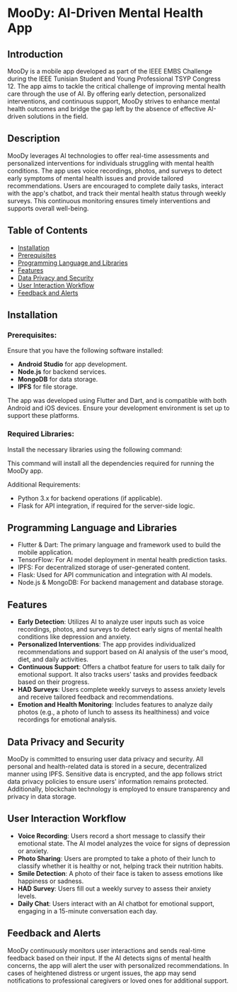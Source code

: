 # MooDy: AI-Driven Mental Health App

## Introduction

MooDy is a mobile app developed as part of the IEEE EMBS Challenge during the IEEE Tunisian Student and Young Professional TSYP Congress 12. The app aims to tackle the critical challenge of improving mental health care through the use of AI. By offering early detection, personalized interventions, and continuous support, MooDy strives to enhance mental health outcomes and bridge the gap left by the absence of effective AI-driven solutions in the field.

## Description

MooDy leverages AI technologies to offer real-time assessments and personalized interventions for individuals struggling with mental health conditions. The app uses voice recordings, photos, and surveys to detect early symptoms of mental health issues and provide tailored recommendations. Users are encouraged to complete daily tasks, interact with the app's chatbot, and track their mental health status through weekly surveys. This continuous monitoring ensures timely interventions and supports overall well-being.

## Table of Contents
- [Installation](#installation)
- [Prerequisites](#prerequisites)
- [Programming Language and Libraries](#programming-language-and-libraries)
- [Features](#features)
- [Data Privacy and Security](#data-privacy-and-security)
- [User Interaction Workflow](#user-interaction-workflow)
- [Feedback and Alerts](#feedback-and-alerts)

## Installation

### Prerequisites:
Ensure that you have the following software installed:

- **Android Studio** for app development.
- **Node.js** for backend services.
- **MongoDB** for data storage.
- **IPFS** for file storage.

The app was developed using Flutter and Dart, and is compatible with both Android and iOS devices. Ensure your development environment is set up to support these platforms.

### Required Libraries:
Install the necessary libraries using the following command:

This command will install all the dependencies required for running the MooDy app.

Additional Requirements:
- Python 3.x for backend operations (if applicable).
- Flask for API integration, if required for the server-side logic.

## Programming Language and Libraries
- Flutter & Dart: The primary language and framework used to build the mobile application.
- TensorFlow: For AI model deployment in mental health prediction tasks.
- IPFS: For decentralized storage of user-generated content.
- Flask: Used for API communication and integration with AI models.
- Node.js & MongoDB: For backend management and database storage.

## Features
- **Early Detection**: Utilizes AI to analyze user inputs such as voice recordings, photos, and surveys to detect early signs of mental health conditions like depression and anxiety.
- **Personalized Interventions**: The app provides individualized recommendations and support based on AI analysis of the user's mood, diet, and daily activities.
- **Continuous Support**: Offers a chatbot feature for users to talk daily for emotional support. It also tracks users' tasks and provides feedback based on their progress.
- **HAD Surveys**: Users complete weekly surveys to assess anxiety levels and receive tailored feedback and recommendations.
- **Emotion and Health Monitoring**: Includes features to analyze daily photos (e.g., a photo of lunch to assess its healthiness) and voice recordings for emotional analysis.

## Data Privacy and Security
MooDy is committed to ensuring user data privacy and security. All personal and health-related data is stored in a secure, decentralized manner using IPFS. Sensitive data is encrypted, and the app follows strict data privacy policies to ensure users' information remains protected. Additionally, blockchain technology is employed to ensure transparency and privacy in data storage.

## User Interaction Workflow
- **Voice Recording**: Users record a short message to classify their emotional state. The AI model analyzes the voice for signs of depression or anxiety.
- **Photo Sharing**: Users are prompted to take a photo of their lunch to classify whether it is healthy or not, helping track their nutrition habits.
- **Smile Detection**: A photo of their face is taken to assess emotions like happiness or sadness.
- **HAD Survey**: Users fill out a weekly survey to assess their anxiety levels.
- **Daily Chat**: Users interact with an AI chatbot for emotional support, engaging in a 15-minute conversation each day.

## Feedback and Alerts
MooDy continuously monitors user interactions and sends real-time feedback based on their input. If the AI detects signs of mental health concerns, the app will alert the user with personalized recommendations. In cases of heightened distress or urgent issues, the app may send notifications to professional caregivers or loved ones for additional support.
